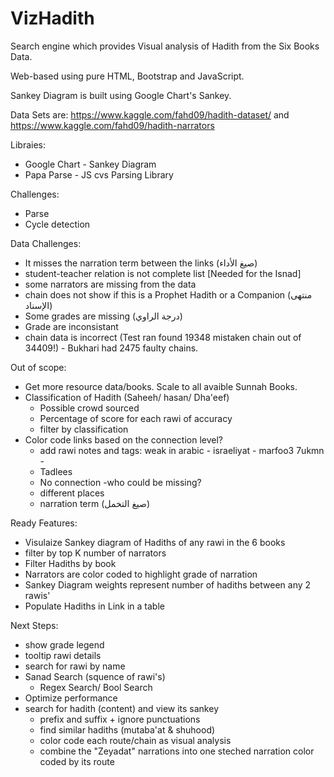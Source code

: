 # VizHadith
Search engine which provides Visual analysis of Hadith from the Six Books Data.

Web-based using pure HTML, Bootstrap and JavaScript.

Sankey Diagram is built using Google Chart's Sankey.

Data Sets are:
https://www.kaggle.com/fahd09/hadith-dataset/
and
https://www.kaggle.com/fahd09/hadith-narrators

Libraies:
- Google Chart - Sankey Diagram
- Papa Parse - JS cvs Parsing Library

Challenges:
- Parse
- Cycle detection

Data Challenges:
- It misses the narration term between the links (صيغ الأداء)
- student-teacher relation is not complete list [Needed for the Isnad]
- some narrators are missing from the data
- chain does not show if this is a Prophet Hadith or a Companion (منتهى الإسناد)
- Some grades are missing (درجة الراوي)
- Grade are inconsistant
- chain data is incorrect (Test ran found 19348 mistaken chain out of 34409!) - Bukhari had 2475 faulty chains.

Out of scope:
- Get more resource data/books. Scale to all avaible Sunnah Books.
- Classification of Hadith (Saheeh/ hasan/ Dha'eef)
  - Possible crowd sourced
  - Percentage of score for each rawi of accuracy
  - filter by classification
- Color code links based on the connection level?
  - add rawi notes and tags: weak in arabic - israeliyat - marfoo3 7ukmn - 
  - Tadlees
  - No connection
    -who could be missing?
  - different places
  - narration term (صيغ التخمل)
  

Ready Features:
- Visulaize Sankey diagram of Hadiths of any rawi in the 6 books
- filter by top K number of narrators
- Filter Hadiths by book
- Narrators are color coded to highlight grade of narration
- Sankey Diagram weights represent number of hadiths between any 2 rawis'
- Populate Hadiths in Link in a table

Next Steps:
- show grade legend
- tooltip rawi details
- search for rawi by name
- Sanad Search (squence of rawi's)
  - Regex Search/ Bool Search
- Optimize performance
- search for hadith (content) and view its sankey
  - prefix and suffix + ignore punctuations
  - find similar hadiths (mutaba'at & shuhood)
  - color code each route/chain as visual analysis
  - combine the "Zeyadat" narrations into one steched narration color coded by its route
